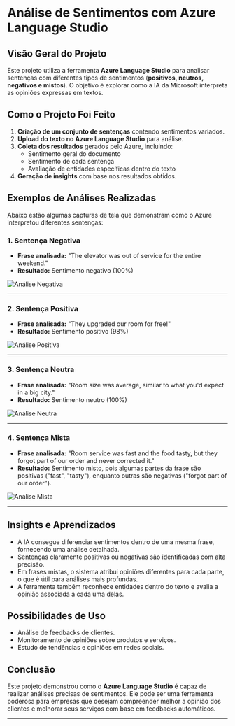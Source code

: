 # Análise de Sentimentos com Azure Language Studio

## Visão Geral do Projeto
Este projeto utiliza a ferramenta **Azure Language Studio** para analisar sentenças com diferentes tipos de sentimentos (**positivos, neutros, negativos e mistos**). O objetivo é explorar como a IA da Microsoft interpreta as opiniões expressas em textos.

## Como o Projeto Foi Feito
1. **Criação de um conjunto de sentenças** contendo sentimentos variados.
2. **Upload do texto no Azure Language Studio** para análise.
3. **Coleta dos resultados** gerados pelo Azure, incluindo:
   - Sentimento geral do documento
   - Sentimento de cada sentença
   - Avaliação de entidades específicas dentro do texto
4. **Geração de insights** com base nos resultados obtidos.

## Exemplos de Análises Realizadas
Abaixo estão algumas capturas de tela que demonstram como o Azure interpretou diferentes sentenças:

### 1. Sentença Negativa
- **Frase analisada:** "The elevator was out of service for the entire weekend."
- **Resultado:** Sentimento negativo (100%)

![Análise Negativa](./analise_negativa_1.png)

---

### 2. Sentença Positiva
- **Frase analisada:** "They upgraded our room for free!"
- **Resultado:** Sentimento positivo (98%)

![Análise Positiva](./positive1.png)

---

### 3. Sentença Neutra
- **Frase analisada:** "Room size was average, similar to what you'd expect in a big city."
- **Resultado:** Sentimento neutro (100%)

![Análise Neutra](./neutral2.png)

---

### 4. Sentença Mista
- **Frase analisada:** "Room service was fast and the food tasty, but they forgot part of our order and never corrected it."
- **Resultado:** Sentimento misto, pois algumas partes da frase são positivas ("fast", "tasty"), enquanto outras são negativas ("forgot part of our order").

![Análise Mista](./misto1.png)

---

## Insights e Aprendizados
- A IA consegue diferenciar sentimentos dentro de uma mesma frase, fornecendo uma análise detalhada.
- Sentenças claramente positivas ou negativas são identificadas com alta precisão.
- Em frases mistas, o sistema atribui opiniões diferentes para cada parte, o que é útil para análises mais profundas.
- A ferramenta também reconhece entidades dentro do texto e avalia a opinião associada a cada uma delas.

## Possibilidades de Uso
- Análise de feedbacks de clientes.
- Monitoramento de opiniões sobre produtos e serviços.
- Estudo de tendências e opiniões em redes sociais.


## Conclusão
Este projeto demonstrou como o **Azure Language Studio** é capaz de realizar análises precisas de sentimentos. Ele pode ser uma ferramenta poderosa para empresas que desejam compreender melhor a opinião dos clientes e melhorar seus serviços com base em feedbacks automáticos.

---



